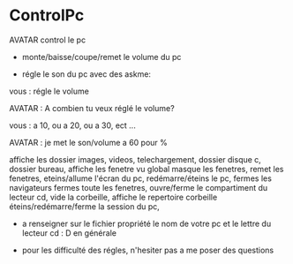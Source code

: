 # ControlPc
 AVATAR control le pc
- monte/baisse/coupe/remet le volume du pc

- régle le son du pc avec des askme:

vous : régle le volume

AVATAR : A combien tu veux réglé le volume?

vous : a 10, ou a 20, ou a 30, ect ...

AVATAR : je met le son/volume a 60 pour %

affiche les dossier images, videos, telechargement, dossier disque c, dossier bureau, affiche les fenetre vu global
masque les fenetres, remet les fenetres, eteins/allume l'écran du pc, redémarre/éteins le pc, fermes les navigateurs
fermes toute les fenetres, ouvre/ferme le compartiment du lecteur cd, vide la corbeille, affiche le repertoire corbeille
éteins/redémarre/ferme la session du pc, 

- a renseigner sur le fichier propriété le nom de votre pc et le lettre du lecteur cd : D en générale

- pour les difficulté des régles, n'hesiter pas a me poser des questions
